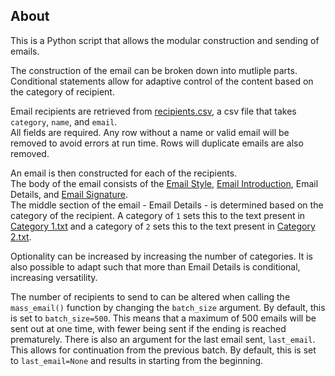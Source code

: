 ## About 

This is a Python script that allows the modular construction and sending of emails.

The construction of the email can be broken down into mutliple parts. Conditional statements allow for adaptive control of the content based on the category of recipient.

Email recipients are retrieved from [recipients.csv](https://github.com/callumr00/microsoft-outlook-emailer/blob/main/recipients.csv), a csv file that takes ```category```, ```name```, and ```email```.\
All fields are required. Any row without a name or valid email will be removed to avoid errors at run time. Rows will duplicate emails are also removed.

An email is then constructed for each of the recipients.\
The body of the email consists of the [Email Style](https://github.com/callumr00/microsoft-outlook-emailer/blob/main/Email%20Style.txt), [Email Introduction](https://github.com/callumr00/microsoft-outlook-emailer/blob/main/Email%20Introduction.txt), Email Details, and [Email Signature](https://github.com/callumr00/microsoft-outlook-emailer/blob/main/Email%20Signature.txt).\
The middle section of the email  - Email Details - is determined based on the category of the recipient. A category of ```1``` sets this to the text present in [Category 1.txt](https://github.com/callumr00/microsoft-outlook-emailer/blob/main/Category%201.txt) and a category of ```2``` sets this to the text present in [Category 2.txt](https://github.com/callumr00/microsoft-outlook-emailer/blob/main/Category%202.txt). 

Optionality can be increased by increasing the number of categories. It is also possible to adapt such that more than Email Details is conditional, increasing versatility.


The number of recipients to send to can be altered when calling the ```mass_email()``` function by changing the ```batch_size``` argument. By default, this is set to ```batch_size=500```. This means that a maximum of 500 emails will be sent out at one time, with fewer being sent if the ending is reached prematurely.
There is also an argument for the last email sent, ```last_email```. This allows for continuation from the previous batch. By default, this is set to ```last_email=None``` and results in starting from the beginning.
